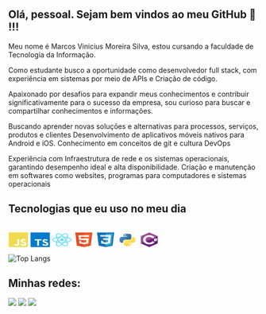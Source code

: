 ## Olá, pessoal. Sejam bem vindos ao meu GitHub 👋 !!!

Meu nome é Marcos Vinicius Moreira Silva, estou cursando a faculdade de Tecnologia da Informação.

Como estudante busco a oportunidade como desenvolvedor full stack, com experiência em sistemas por meio de APIs e Criação de código.

Apaixonado por desafios para expandir meus conhecimentos e contribuir significativamente para o sucesso da empresa, sou curioso para buscar e compartilhar conhecimentos e informações.

Buscando aprender novas soluções e alternativas para processos, serviços, produtos e clientes
Desenvolvimento de aplicativos móveis nativos para Android e iOS.
Conhecimento em conceitos de git e cultura DevOps

Experiência com Infraestrutura de rede e os sistemas operacionais, garantindo desempenho ideal e alta disponibilidade.
Criação e manutenção em softwares como websites, programas para computadores e sistemas operacionais

## Tecnologias que eu uso no meu dia

  <div style="display: inline_block"><br>
  <img align="center" alt="Marcosms4-Js" height="30" width="40" src="https://raw.githubusercontent.com/devicons/devicon/master/icons/javascript/javascript-plain.svg">
  <img align="center" alt="Marcosms4-Ts" height="30" width="40" src="https://raw.githubusercontent.com/devicons/devicon/master/icons/typescript/typescript-plain.svg">
  <img align="center" alt="Marcosms4-React" height="30" width="40" src="https://raw.githubusercontent.com/devicons/devicon/master/icons/react/react-original.svg">
  <img align="center" alt="Marcosms4-HTML" height="30" width="40" src="https://raw.githubusercontent.com/devicons/devicon/master/icons/html5/html5-original.svg">
  <img align="center" alt="Marcosms4-CSS" height="30" width="40" src="https://raw.githubusercontent.com/devicons/devicon/master/icons/css3/css3-original.svg">
  <img align="center" alt="Marcosms4-Python" height="30" width="40" src="https://raw.githubusercontent.com/devicons/devicon/master/icons/python/python-original.svg">
  <img align="center" alt="Marcosms4-Csharp" height="30" width="40" src="https://raw.githubusercontent.com/devicons/devicon/master/icons/csharp/csharp-original.svg">
</div>



![Top Langs](https://github-readme-stats.vercel.app/api/top-langs/?username=anuraghazra&layout=compact)


## Minhas redes:


<div> 
  
<a href="https://instagram.com/viniciusms4" target="_blank"><img src="https://img.shields.io/badge/-Instagram-%23E4405F?style=for-the-badge&logo=instagram&logoColor=white" target="_blank"></a>
<a href="https://www.linkedin.com/in/marcos-vinicius-843233246/" target="_blank"><img src="https://img.shields.io/badge/-LinkedIn-%230077B5?style=for-the-badge&logo=linkedin&logoColor=white" target="_blank"></a>
<a href = "mailto:viniciusmoreirams4@gmail.com"><img src="https://img.shields.io/badge/-Gmail-%23333?style=for-the-badge&logo=gmail&logoColor=white" target="_blank"></a>
     
<div> 


